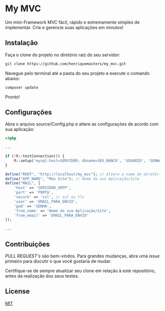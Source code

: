# My MVC

Um mini-Framework MVC fácil, rápido e extremamente simples de implementar. Crie e gerencie suas aplicações em minutos!

## Instalação

Faça o clone do projeto no diretório raíz do seu servidor:

```bash
git clone https://github.com/henriquemasters/my_mvc.git
```
Navegue pelo terminal até a pasta do seu projeto e execute o comando abaixo:

```bash
composer update
```

Pronto!

## Configurações

Abra o arquivo source/Config.php e altere as configurações de acordo com sua aplicação:

```php
<?php

...

if (!R::testConnection()) {
    R::setup('mysql:host=SERVIDOR; dbname=SEU_BANCO', 'USUARIO', 'SENHA');
}

define("ROOT", "http://localhost/my_mvc"); // Altere o nome do diretório e também esta URL, caso necessário.
define("APP_NAME", "Meu Site"); // Nome da sua Aplicação/Site
define("MAIL", [
    'host' => 'SERVIDOR_SMTP',
    'port' => 'PORTA',
    'secure' => 'ssl', // ssl ou tls
    'user' => 'EMAIL_PARA_ENVIO',
    'pwd' => 'SENHA',
    'from_name' => 'Nome da sua Aplicação/Site',
    'from_email' => 'EMAIL_PARA_ENVIO'
]);

...
```

## Contribuições
_PULL REQUEST's_ são bem-vindos. Para grandes mudanças, abra uma _issue_ primeiro para discutir o que você gostaria de mudar.

Certifique-se de sempre atualizar seu clone em relação à este repositório, antes da realização dos seus testes.

## License
[MIT](https://choosealicense.com/licenses/mit/)